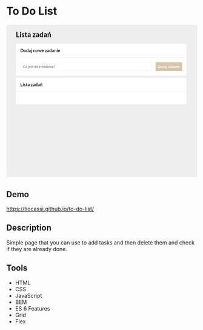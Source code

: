 # To Do List

![Krystian](images/image6.png)

## Demo
https://tiocassi.github.io/to-do-list/

## Description
Simple page that you can use to add tasks and then delete them and check if they are already done.

## Tools

- HTML
- CSS
- JavaScript
- BEM
- ES 6 Features
- Grid
- Flex
